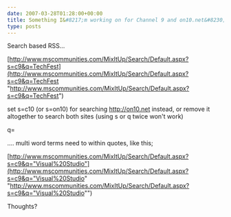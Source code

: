 ```yaml
---
date: 2007-03-28T01:28:00+00:00
title: Something I&#8217;m working on for Channel 9 and on10.net&#8230;
type: posts
---
```

Search based RSS...

[http://www.mscommunities.com/MixItUp/Search/Default.aspx?s=c9&q=TechFest](http://www.mscommunities.com/MixItUp/Search/Default.aspx?s=c9&q=TechFest "http://www.mscommunities.com/MixItUp/Search/Default.aspx?s=c9&q=TechFest")

set s=c10 (or s=on10) for searching <http://on10.net> instead, or remove it altogether to search both sites (using s or q twice won't work)

q=<search term> .... multi word terms need to within quotes, like this;



[http://www.mscommunities.com/MixItUp/Search/Default.aspx?s=c9&q="Visual%20Studio"](http://www.mscommunities.com/MixItUp/Search/Default.aspx?s=c9&q="Visual%20Studio" "http://www.mscommunities.com/MixItUp/Search/Default.aspx?s=c9&q="Visual%20Studio"")



Thoughts?

